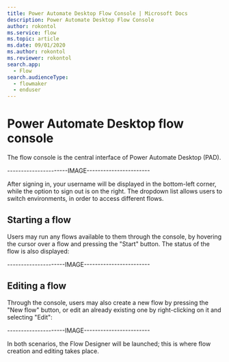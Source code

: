 ```yaml
---
title: Power Automate Desktop Flow Console | Microsoft Docs
description: Power Automate Desktop Flow Console
author: rokontol
ms.service: flow
ms.topic: article
ms.date: 09/01/2020
ms.author: rokontol
ms.reviewer: rokontol
search.app: 
  - Flow
search.audienceType: 
  - flowmaker
  - enduser
---
```


# Power Automate Desktop flow console

The flow console is the central interface of Power Automate Desktop (PAD).

----------------------IMAGE-----------------------

After signing in, your username will be displayed in the bottom-left corner, while the option to sign out is on the right. The dropdown list allows users to switch environments, in order to access different flows.

## Starting a flow

Users may run any flows available to them through the console, by hovering the cursor over a flow and pressing the "Start" button. The status of the flow is also displayed:

---------------------IMAGE------------------------

## Editing a flow

Through the console, users may also create a new flow by pressing the "New flow" button, or edit an already existing one by right-clicking on it and selecting "Edit":

---------------------IMAGE------------------------

In both scenarios, the Flow Designer will be launched; this is where flow creation and editing takes place.
